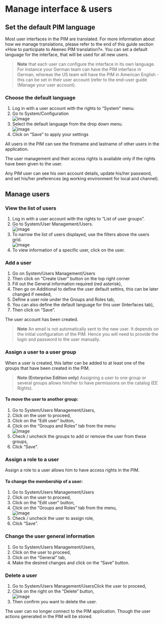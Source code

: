 # Manage interface & users

## Set the default PIM language

Most user interfaces in the PIM are translated. For more information about how we manage translations, please refer to the end of this guide section «How to participate to Akeneo PIM translation?». You can set a default language for the interface, that will be used for all new users.

> **Note**
  that each user can configure the interface in its own language. For instance your German team can have the PIM interface in German, whereas the US team will have the PIM in American English - this can be set in their user account (refer to the end-user guide (Manage your user account).

### Choose the default language

1.  Log in with a user account with the rights to “System” menu.
1.  Go to System/Configuration  
  ![image](../img/Akn_dashboard.jpg)
1.  Select the default language from the drop down menu.  
  ![image](../img/Akn_dashboard.jpg)
1.  Click on “Save” to apply your settings

All users in the PIM can see the firstname and lastname of other users in the application.

The user management and their access rights is available only if the rights have been given to the user.

Any PIM user can see his own account details, update his/her password, and set his/her preferences (eg working environment for local and channel).

## Manage users

### View the list of users

1.  Log in with a user account with the rights to “List of user groups”.
1.  Go to System/User Management/Users.  
    ![image](../img/Akn_dashboard.jpg)
1.  To narrow the list of users displayed, use the filters above the users grid.  
    ![image](../img/Akn_dashboard.jpg)
1.  To view information of a specific user, click on the user.

### Add a user

1. Go on System/Users Management/Users
1. Then click on “Create User” button on the top right corner
1. Fill out the General information required (red asterisk),
1. Then go on Additional to define the user default settins, this can be later changed if needed,
1. Define a user role under the Groups and Roles tab,
1. You can also define the default language for this user (Interfaces tab),
1. Then click on “Save”.

The user account has been created.


> **Note**
  An email is not automatically sent to the new user. It depends on the initial configuration of the PIM. Hence you will need to provide the login and password to the user manually.

### Assign a user to a user group

When a user is created, this latter can be added to at least one of the groups that have been created in the PIM.


> **Note (Enterprise Edition only)**
  Assigning a user to one group or several groups allows him/her to have permissions on the catalog (EE Rights).


#### To move the user to another group:

1. Go to System/Users Management/Users,
1. Click on the user to proceed,
1. Click on the “Edit user” button,
1. Click on the “Groups and Roles” tab from the menu  
  ![image](../img/Akn_dashboard.jpg)
1. Check / uncheck the groups to add or remove the user from these groups,
1. Click “Save”.

### Assign a role to a user

Assign a role to a user allows him to have access rights in the PIM.

#### To change the membership of a user:

1. Go to System/Users Management/Users
1. Click on the user to proceed,
1. Click on the “Edit user” button,
1. Click on the “Groups and Roles” tab from the menu,  
  ![image](../img/Akn_dashboard.jpg)
1. Check / uncheck the user to assign role,
1. Click “Save”.

### Change the user general information

1. Go to System/Users Management/Users,
1. Click on the user to proceed,
1. Click on the “General” tab,
1. Make the desired changes and click on the “Save” button.

### Delete a user

1. Go to System/Users Management/UsersClick the user to proceed,
1. Click on the right on the “Delete” button,  
  ![image](../img/Akn_dashboard.jpg)
1. Then confirm you want to delete the user.

The user can no longer connect to the PIM application. Though the user actions generated in the PIM will be stored.
